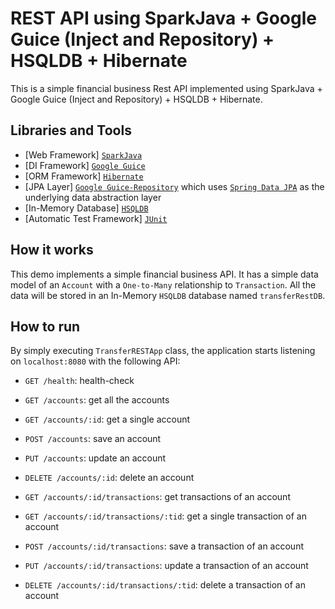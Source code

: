 # REST API using SparkJava + Google Guice (Inject and Repository) + HSQLDB + Hibernate
This is a simple financial business Rest API implemented using SparkJava + Google Guice (Inject and Repository) + HSQLDB + Hibernate.

## Libraries and Tools
* [Web Framework] [`SparkJava`](http://sparkjava.com/)
* [DI Framework] [`Google Guice`](https://github.com/google/guice)
* [ORM Framework] [`Hibernate`](https://hibernate.org/)
* [JPA Layer] [`Google Guice-Repository`](https://code.google.com/archive/p/guice-repository/wikis/DevGuide.wiki) which uses [`Spring Data JPA`](https://spring.io/projects/spring-data-jpa) as the underlying data abstraction layer
* [In-Memory Database] [`HSQLDB`](http://hsqldb.org/)
* [Automatic Test Framework] [`JUnit`](https://junit.org/junit5/)

## How it works
This demo implements a simple financial business API. It has a simple data model of an `Account` with a `One-to-Many` 
relationship to `Transaction`. 
All the data will be stored in an In-Memory `HSQLDB` database named `transferRestDB`. 

## How to run
By simply executing `TransferRESTApp` class, the application starts listening on `localhost:8080` with the following
API:

* `GET /health`: health-check

* `GET /accounts`: get all the accounts
* `GET /accounts/:id`: get a single account
* `POST /accounts`: save an account
* `PUT /accounts`: update an account
* `DELETE /accounts/:id`: delete an account

* `GET /accounts/:id/transactions`: get transactions of an account
* `GET /accounts/:id/transactions/:tid`: get a single transaction of an account
* `POST /accounts/:id/transactions`: save a transaction of an account
* `PUT /accounts/:id/transactions`: update a transaction of an account
* `DELETE /accounts/:id/transactions/:tid`: delete a transaction of an account


